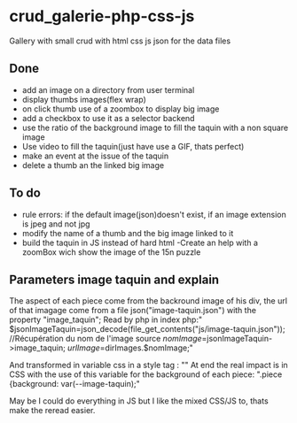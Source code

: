 # crud_galerie-php-css-js
Gallery with small crud with html css js json for the data files
## Done
 - add an image on a directory from user terminal
 - display thumbs images(flex wrap)
 - on click thumb use of a zoombox to display big image
 - add a checkbox to use it as a selector backend
 - use the ratio of the background image to fill the taquin with a non square image
 - Use video to fill the taquin(just have use a GIF, thats perfect)
  - make an event at the issue of the taquin
   - delete a thumb an the linked big image

## To do
 - rule errors: if the default image(json)doesn't exist, if an image extension is jpeg and not jpg
 - modify the name of a thumb and the big image linked to it
 - build the taquin in JS instead of hard html
 -Create an help with a zoomBox wich show the image of the 15n puzzle

 ## Parameters image taquin and explain
 The aspect of each piece come from the backround image of his div, the url of that imagage come from a file json("image-taquin.json") with the property "image_taquin";
  Read by php in index php:" $jsonImageTaquin=json_decode(file_get_contents("js/image-taquin.json"));
                //Récupération du nom de l'image source
                $nomImage=$jsonImageTaquin->image_taquin;
                $urlImage=$dirImages.$nomImage;"

And transformed in variable css in a style tag : "<style>:root{--image-taquin:url('<?php echo "../".$urlImage ?>');</style>"
At end the real impact is in CSS with the use of this variable for the background of each piece:
".piece {background: var(--image-taquin);"

May be I could do everything in JS but I like the mixed CSS/JS to, thats make the reread easier.
 
